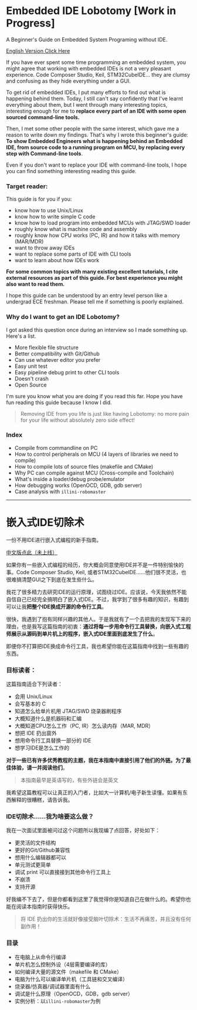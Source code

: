 # Embedded IDE Lobotomy [Work in Progress]

A Beginner's Guide on Embedded System Programing without IDE.

[English Version Click Here](./Embedded_IDE_Lobotomy_EN.md)

If you have ever spent some time programming an embedded system, you might agree that working with embedded IDEs is not a very pleasant experience. Code Composer Studio, Keil, STM32CubeIDE... they are clumsy and confusing as they hide everything under a GUI.

To get rid of embedded IDEs, I put many efforts to find out what is happening behind them. Today, I still can't say confidently that I've learnt everything about them, but I went through many interesting topics, interesting enough for me to **replace every part of an IDE with some open sourced command-line tools.**

Then, I met some other people with the same interest, which gave me a reason to write down my findings. That's why I wrote this beginner's guide: **To show Embedded Engineers what is happening behind an Embedded IDE, from source code to a running program on MCU, by replacing every step with Command-line tools**.

Even if you don't want to replace your IDE with command-line tools, I hope you can find something interesting reading this guide.


### Target reader:

This guide is for you if you:

- know how to use Unix/Linux
- know how to write simple C code
- know how to load program into embedded MCUs with JTAG/SWD loader
- roughly know what is machine code and assembly
- roughly know how CPU works (PC, IR) and how it talks with memory (MAR/MDR)
- want to throw away IDEs
- want to replace some parts of IDE with CLI tools
- want to learn about how IDEs work

**For some common topics with many existing excellent tutorials, I cite external resources as part of this guide. For best experience you might also want to read them.**

I hope this guide can be understood by an entry level person like a undergrad ECE freshman. Please tell me if something is poorly explained.

### Why do I want to get an IDE Lobotomy?

I got asked this question once during an interview so I made something up. Here's a list.

- More flexible file structure
- Better compatibility with Git/Github
- Can use whatever editor you prefer
- Easy unit test
- Easy pipeline debug print to other CLI tools
- Doesn't crash
- Open Source

I'm sure you know what you are doing if you read this far. Hope you have fun reading this guide because I know I did.

> Removing IDE from you life is just like having Lobotomy: no more pain for your life without absolutely zero side effect!

### Index
- Compile from commandline on PC
- How to control peripherals on MCU (4 layers of libraries we need to compile)
- How to compile lots of source files (makefile and CMake)
- Why PC can compile against MCU (Cross-compile and Toolchain)
- What's inside a loader/debug probe/emulator
- How debugging works (OpenOCD, GDB, gdb server)
- Case analysis with `illini-robomaster`

---

# 嵌入式IDE切除术

一份不用IDE进行嵌入式编程的新手指南。

[中文版点此（未上线）]()

如果你有一些嵌入式编程的经历，你大概会同意使用IDE并不是一件特别愉快的事。Code Composer Studio, Keil, 或者STM32CubeIDE……他们很不灵活，也很难搞清楚GUI之下到底在发生些什么。

我花了很多精力去研究IDE的运行原理，试图绕过IDE。应该说，今天我依然不能自信自己已经完全搞明白了嵌入式IDE。不过，我学到了很多有趣的知识，有趣到可以让我**把整个IDE换成开源的命令行工具**。

很快，我遇到了抱有同样兴趣的其他人。于是我就有了一个去把我的发现写下来的理由，也是我写这篇指南的初衷：**通过将每一步用命令行工具替换，向嵌入式工程师展示从源码到单片机上的程序，嵌入式IDE里面到底发生了什么**。

即便你不打算把IDE换成命令行工具，我也希望你能在这篇指南中找到一些有趣的东西。

### 目标读者：

这篇指南适合下列读者：
- 会用 Unix/Linux
- 会写基本的 C
- 知道怎么给单片机用 JTAG/SWD 烧录器刷程序
- 大概知道什么是机器码和汇编
- 大概知道CPU怎么工作（PC, IR）怎么读内存（MAR, MDR）
- 想把 IDE 扔出窗外
- 想用命令行工具替换一部分的 IDE
- 想学习IDE是怎么工作的

**对于一些已有许多优秀教程的主题，我在本指南中直接引用了他们的外链。为了最佳体验，请一并阅读他们**。

> 本指南最早是英语写的，有些外链会是英文

我希望这篇教程可以让真正的入门者，比如大一计算机/电子新生读懂。如果有东西解释的很糟糕，请告诉我。


### IDE切除术……我为啥要这么做？

我在一次面试里面被问过这个问题所以我现编了点回答，好处如下：

- 更灵活的文件结构
- 更好的Git/Github兼容性
- 想用什么编辑器都可以
- 单元测试更简单
- 调试 print 可以直接接到其他命令行工具上
- 不崩溃
- 支持开源

好我编不下去了，但是你都看到这里了我觉得你是知道自己在做什么的。希望你也能在阅读本指南时获得快乐。

> 将 IDE 扔出你的生活就好像接受脑叶切除术：生活不再痛苦，并且没有任何副作用！

### 目录

- 在电脑上从命令行编译
- 单片机怎么控制外设（4层需要编译的库）
- 如何编译大量的源文件（makefile 和 CMake）
- 电脑为什么可以编译单片机（工具链和交叉编译）
- 烧录器/仿真器/调试器里面有什么
- 调试是什么原理（OpenOCD，GDB，gdb server）
- 实例分析：以`illini-robomaster`为例
